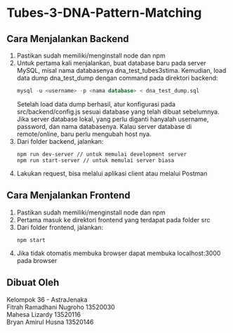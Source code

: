 # Tubes-3-DNA-Pattern-Matching
## Cara Menjalankan Backend
1. Pastikan sudah memiliki/menginstall node dan npm
2. Untuk pertama kali menjalankan, buat database baru pada server MySQL, misal nama databasenya dna_test_tubes3stima. Kemudian, load data dump dna_test_dump dengan command pada direktori backend:
    ```sql
    mysql -u <username> -p <nama database> < dna_test_dump.sql
    ```
    Setelah load data dump berhasil, atur konfigurasi pada src/backend/config.js sesuai database yang telah dibuat sebelumnya. Jika server database lokal, yang perlu diganti hanyalah username, password, dan nama databasenya. Kalau server database di remote/online, baru perlu mengubah host nya.<br>
3. Dari folder backend, jalankan:
    ```shell
    npm run dev-server // untuk memulai development server
    npm run start-server // untuk memulai server biasa
    ```
4. Lakukan request, bisa melalui aplikasi client atau melalui Postman

## Cara Menjalankan Frontend
1. Pastikan sudah memiliki/menginstall node dan npm
2. Pertama masuk ke direktori frontend yang terdapat pada folder src
3. Dari folder frontend, jalankan:
    ```shell
    npm start 
    ```
4. Jika tidak otomatis membuka browser dapat membuka localhost:3000 pada browser

## Dibuat Oleh
Kelompok 36 - AstraJenaka <br/>
Fitrah Ramadhani Nugroho		 13520030 <br/>
Mahesa Lizardy		             13520116 <br/>
Bryan Amirul Husna		         13520146 <br/>
